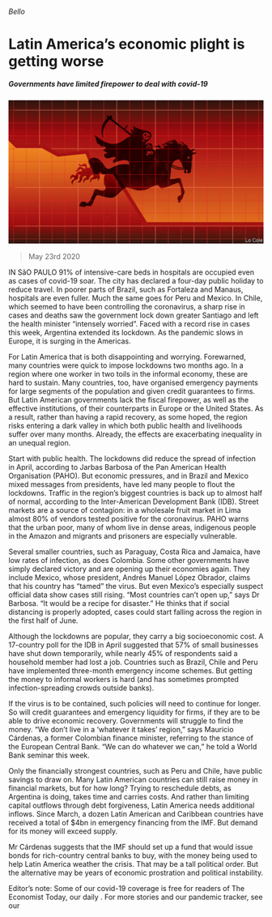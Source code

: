 ###### Bello

# Latin America’s economic plight is getting worse 

##### Governments have limited firepower to deal with covid-19 

![image](images/20200523_AMD002_0.jpg) 

> May 23rd 2020 

IN SãO PAULO 91% of intensive-care beds in hospitals are occupied even as cases of covid-19 soar. The city has declared a four-day public holiday to reduce travel. In poorer parts of Brazil, such as Fortaleza and Manaus, hospitals are even fuller. Much the same goes for Peru and Mexico. In Chile, which seemed to have been controlling the coronavirus, a sharp rise in cases and deaths saw the government lock down greater Santiago and left the health minister “intensely worried”. Faced with a record rise in cases this week, Argentina extended its lockdown. As the pandemic slows in Europe, it is surging in the Americas.

For Latin America that is both disappointing and worrying. Forewarned, many countries were quick to impose lockdowns two months ago. In a region where one worker in two toils in the informal economy, these are hard to sustain. Many countries, too, have organised emergency payments for large segments of the population and given credit guarantees to firms. But Latin American governments lack the fiscal firepower, as well as the effective institutions, of their counterparts in Europe or the United States. As a result, rather than having a rapid recovery, as some hoped, the region risks entering a dark valley in which both public health and livelihoods suffer over many months. Already, the effects are exacerbating inequality in an unequal region.


Start with public health. The lockdowns did reduce the spread of infection in April, according to Jarbas Barbosa of the Pan American Health Organisation (PAHO). But economic pressures, and in Brazil and Mexico mixed messages from presidents, have led many people to flout the lockdowns. Traffic in the region’s biggest countries is back up to almost half of normal, according to the Inter-American Development Bank (IDB). Street markets are a source of contagion: in a wholesale fruit market in Lima almost 80% of vendors tested positive for the coronavirus. PAHO warns that the urban poor, many of whom live in dense areas, indigenous people in the Amazon and migrants and prisoners are especially vulnerable.

Several smaller countries, such as Paraguay, Costa Rica and Jamaica, have low rates of infection, as does Colombia. Some other governments have simply declared victory and are opening up their economies again. They include Mexico, whose president, Andrés Manuel López Obrador, claims that his country has “tamed” the virus. But even Mexico’s especially suspect official data show cases still rising. “Most countries can’t open up,” says Dr Barbosa. “It would be a recipe for disaster.” He thinks that if social distancing is properly adopted, cases could start falling across the region in the first half of June.

Although the lockdowns are popular, they carry a big socioeconomic cost. A 17-country poll for the IDB in April suggested that 57% of small businesses have shut down temporarily, while nearly 45% of respondents said a household member had lost a job. Countries such as Brazil, Chile and Peru have implemented three-month emergency income schemes. But getting the money to informal workers is hard (and has sometimes prompted infection-spreading crowds outside banks).

If the virus is to be contained, such policies will need to continue for longer. So will credit guarantees and emergency liquidity for firms, if they are to be able to drive economic recovery. Governments will struggle to find the money. “We don’t live in a ‘whatever it takes’ region,” says Mauricio Cárdenas, a former Colombian finance minister, referring to the stance of the European Central Bank. “We can do whatever we can,” he told a World Bank seminar this week.

Only the financially strongest countries, such as Peru and Chile, have public savings to draw on. Many Latin American countries can still raise money in financial markets, but for how long? Trying to reschedule debts, as Argentina is doing, takes time and carries costs. And rather than limiting capital outflows through debt forgiveness, Latin America needs additional inflows. Since March, a dozen Latin American and Caribbean countries have received a total of $4bn in emergency financing from the IMF. But demand for its money will exceed supply.

Mr Cárdenas suggests that the IMF should set up a fund that would issue bonds for rich-country central banks to buy, with the money being used to help Latin America weather the crisis. That may be a tall political order. But the alternative may be years of economic prostration and political instability.

Editor’s note: Some of our covid-19 coverage is free for readers of The Economist Today, our daily . For more stories and our pandemic tracker, see our 

